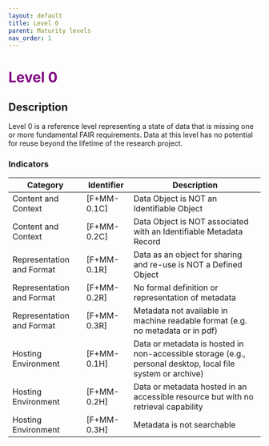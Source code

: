 ```yaml
---
layout: default
title: Level 0
parent: Maturity levels
nav_order: 1
---
```


# <span style="color:purple;font-weight:bold">Level 0</span>

## Description

Level 0 is a reference level representing a state of data that is missing one or more fundamental FAIR requirements. Data at this level has no potential for reuse beyond the lifetime of the research project.

### Indicators

| Category | Identifier | Description |
| -------- | ---------- | ---------------------- |
| Content and Context | [F+MM-0.1C] | Data Object is NOT an Identifiable Object |
| Content and Context | [F+MM-0.2C] | Data Object is NOT associated with an Identifiable Metadata Record |
| Representation and Format |  [F+MM-0.1R] | Data as an object for sharing and re-use is NOT a Defined Object |
| Representation and Format |  [F+MM-0.2R] | No formal definition or representation of metadata  |
| Representation and Format |  [F+MM-0.3R] | Metadata not available in machine readable format (e.g. no metadata or in pdf)  |
| Hosting Environment | [F+MM-0.1H] | Data or metadata is hosted in non-accessible storage (e.g., personal desktop, local file system or archive) |
| Hosting Environment | [F+MM-0.2H] | Data or metadata hosted in an accessible resource but with no retrieval capability |
| Hosting Environment | [F+MM-0.3H] | Metadata is not searchable |
